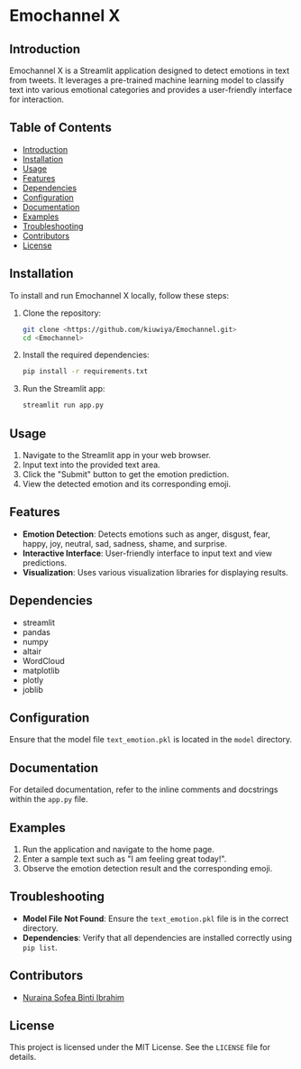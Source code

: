 # Emochannel X

## Introduction
Emochannel X is a Streamlit application designed to detect emotions in text from tweets. 
It leverages a pre-trained machine learning model to classify text into various emotional categories and provides a user-friendly interface for interaction.

## Table of Contents
- [Introduction](#introduction)
- [Installation](#installation)
- [Usage](#usage)
- [Features](#features)
- [Dependencies](#dependencies)
- [Configuration](#configuration)
- [Documentation](#documentation)
- [Examples](#examples)
- [Troubleshooting](#troubleshooting)
- [Contributors](#contributors)
- [License](#license)

## Installation
To install and run Emochannel X locally, follow these steps:

1. Clone the repository:
    ```sh
    git clone <https://github.com/kiuwiya/Emochannel.git>
    cd <Emochannel>
    ```

2. Install the required dependencies:
    ```sh
    pip install -r requirements.txt
    ```

3. Run the Streamlit app:
    ```sh
    streamlit run app.py
    ```

## Usage
1. Navigate to the Streamlit app in your web browser.
2. Input text into the provided text area.
3. Click the "Submit" button to get the emotion prediction.
4. View the detected emotion and its corresponding emoji.

## Features
- **Emotion Detection**: Detects emotions such as anger, disgust, fear, happy, joy, neutral, sad, sadness, shame, and surprise.
- **Interactive Interface**: User-friendly interface to input text and view predictions.
- **Visualization**: Uses various visualization libraries for displaying results.

## Dependencies
- streamlit
- pandas
- numpy
- altair
- WordCloud
- matplotlib
- plotly
- joblib

## Configuration
Ensure that the model file `text_emotion.pkl` is located in the `model` directory.

## Documentation
For detailed documentation, refer to the inline comments and docstrings within the `app.py` file.

## Examples
1. Run the application and navigate to the home page.
2. Enter a sample text such as "I am feeling great today!".
3. Observe the emotion detection result and the corresponding emoji.

## Troubleshooting
- **Model File Not Found**: Ensure the `text_emotion.pkl` file is in the correct directory.
- **Dependencies**: Verify that all dependencies are installed correctly using `pip list`.

## Contributors
- [Nuraina Sofea Binti Ibrahim](https://github.com/kiuwiya)

## License
This project is licensed under the MIT License. See the `LICENSE` file for details.
